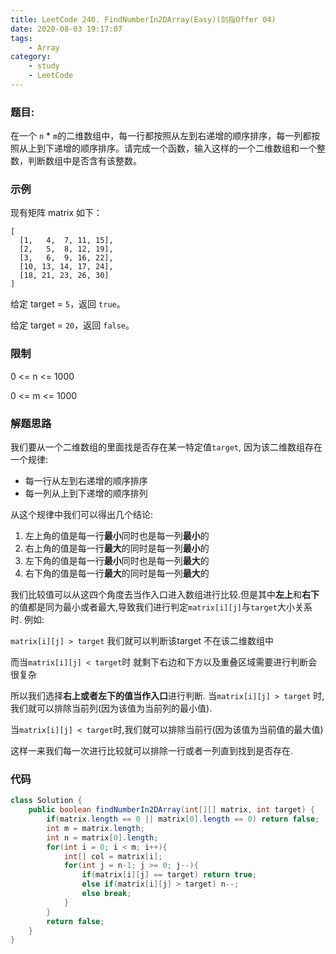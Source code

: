 ```yaml
---
title: LeetCode 240. FindNumberIn2DArray(Easy)(剑指Offer 04)
date: 2020-08-03 19:17:07
tags:
	- Array
category:
	- study
	- LeetCode
---
```

### 题目:
在一个 `n` * `m`的二维数组中，每一行都按照从左到右递增的顺序排序，每一列都按照从上到下递增的顺序排序。请完成一个函数，输入这样的一个二维数组和一个整数，判断数组中是否含有该整数。


### 示例
现有矩阵 matrix 如下：
```
[
  [1,   4,  7, 11, 15],
  [2,   5,  8, 12, 19],
  [3,   6,  9, 16, 22],
  [10, 13, 14, 17, 24],
  [18, 21, 23, 26, 30]
]
```
给定 target = `5`，返回 `true`。

给定 target = `20`，返回 `false`。

### 限制
0 <= n <= 1000

0 <= m <= 1000

### 解题思路
我们要从一个二维数组的里面找是否存在某一特定值`target`, 因为该二维数组存在一个规律:

- 每一行从左到右递增的顺序排序
- 每一列从上到下递增的顺序排列

从这个规律中我们可以得出几个结论:
1. 左上角的值是每一行**最小**同时也是每一列**最小**的
2. 右上角的值是每一行**最大**的同时是每一列**最小**的
3. 左下角的值是每一行**最小**同时也是每一列**最大**的
4. 右下角的值是每一行**最大**的同时是每一列**最大**的

我们比较值可以从这四个角度去当作入口进入数组进行比较.但是其中**左上**和**右下**的值都是同为最小或者最大,导致我们进行判定`matrix[i][j]`与`target`大小关系
时. 例如:

`matrix[i][j] > target`
我们就可以判断该target 不在该二维数组中

而当`matrix[i][j] < target`时
就剩下右边和下方以及重叠区域需要进行判断会很复杂

所以我们选择**右上或者左下的值当作入口**进行判断.
当`matrix[i][j] > target` 时,我们就可以排除当前列(因为该值为当前列的最小值).

当`matrix[i][j] < target`时,我们就可以排除当前行(因为该值为当前值的最大值)

这样一来我们每一次进行比较就可以排除一行或者一列直到找到是否存在.

### 代码

```java
class Solution {
    public boolean findNumberIn2DArray(int[][] matrix, int target) {
        if(matrix.length == 0 || matrix[0].length == 0) return false;
        int m = matrix.length;
        int n = matrix[0].length;
        for(int i = 0; i < m; i++){
            int[] col = matrix[i];
            for(int j = n-1; j >= 0; j--){
                if(matrix[i][j] == target) return true;
                else if(matrix[i][j] > target) n--;
                else break;
            }
        }
        return false;
    }
}
```